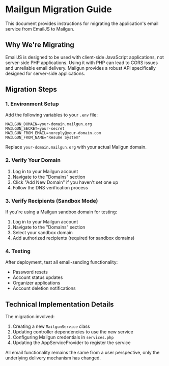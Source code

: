 # Mailgun Migration Guide

This document provides instructions for migrating the application's email service from EmailJS to Mailgun.

## Why We're Migrating

EmailJS is designed to be used with client-side JavaScript applications, not server-side PHP applications. Using it with PHP can lead to CORS issues and unreliable email delivery. Mailgun provides a robust API specifically designed for server-side applications.

## Migration Steps

### 1. Environment Setup

Add the following variables to your `.env` file:

```
MAILGUN_DOMAIN=your-domain.mailgun.org
MAILGUN_SECRET=your-secret
MAILGUN_FROM_EMAIL=noreply@your-domain.com
MAILGUN_FROM_NAME="Resume System"
```

Replace `your-domain.mailgun.org` with your actual Mailgun domain.

### 2. Verify Your Domain

1. Log in to your Mailgun account
2. Navigate to the "Domains" section
3. Click "Add New Domain" if you haven't set one up
4. Follow the DNS verification process

### 3. Verify Recipients (Sandbox Mode)

If you're using a Mailgun sandbox domain for testing:

1. Log in to your Mailgun account
2. Navigate to the "Domains" section
3. Select your sandbox domain
4. Add authorized recipients (required for sandbox domains)

### 4. Testing

After deployment, test all email-sending functionality:

- Password resets
- Account status updates
- Organizer applications
- Account deletion notifications

## Technical Implementation Details

The migration involved:

1. Creating a new `MailgunService` class 
2. Updating controller dependencies to use the new service
3. Configuring Mailgun credentials in `services.php`
4. Updating the AppServiceProvider to register the service

All email functionality remains the same from a user perspective, only the underlying delivery mechanism has changed. 
